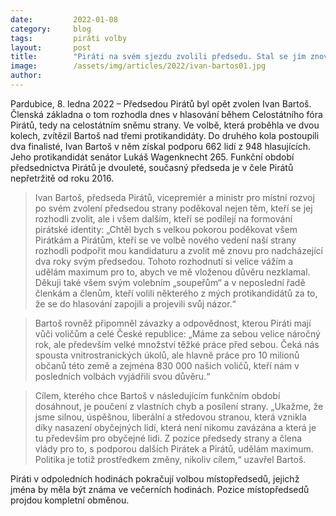 ```yaml
---
date:         2022-01-08
category:     blog
tags:         piráti volby
layout:       post
title:        "Piráti na svém sjezdu zvolili předsedu. Stal se jím znovu Ivan Bartoš"
image:        /assets/img/articles/2022/ivan-bartos01.jpg
author:       
---
```




Pardubice, 8. ledna 2022 – Předsedou Pirátů byl opět zvolen Ivan Bartoš. Členská základna o tom rozhodla dnes v hlasování během Celostátního fóra Pirátů, tedy na celostátním sněmu strany. Ve volbě, která proběhla ve dvou kolech, zvítězil Bartoš nad třemi protikandidáty. Do druhého kola postoupili dva finalisté, Ivan Bartoš v něm získal podporu 662 lidí z 948 hlasujících. Jeho protikandidát senátor Lukáš Wagenknecht 265. Funkční období předsednictva Pirátů je dvouleté, současný předseda je v čele Pirátů nepřetržitě od roku 2016. 

> Ivan Bartoš, předseda Pirátů, vicepremiér a ministr pro místní rozvoj po svém zvolení předsedou strany poděkoval nejen těm, kteří se jej rozhodli zvolit, ale i všem dalším, kteří se podílejí na formování pirátské identity: „Chtěl bych s velkou pokorou poděkovat všem Pirátkám a Pirátům, kteří se ve volbě nového vedení naší strany rozhodli podpořit mou kandidaturu a zvolit mě znovu pro nadcházející dva roky svým předsedou. Tohoto rozhodnutí si velice vážím a udělám maximum pro to, abych ve mě vloženou důvěru nezklamal. Děkuji také všem svým volebním „soupeřům“ a v neposlední řadě členkám a členům, kteří volili některého z mých protikandidátů za to, že se do hlasování zapojili a projevili svůj názor.“

> Bartoš rovněž připomněl závazky a odpovědnost, kterou Piráti mají vůči voličům a celé České republice: „Máme za sebou velice náročný rok, ale především velké množství těžké práce před sebou. Čeká nás spousta vnitrostranických úkolů, ale hlavně práce pro 10 milionů občanů této země a zejména 830 000 našich voličů, kteří nám v posledních volbách vyjádřili svou důvěru.“

> Cílem, kterého chce Bartoš v následujícím funkčním období dosáhnout, je poučení z vlastních chyb a posílení strany. „Ukažme, že jsme silnou, úspěšnou, liberální a středovou stranou, která vznikla díky nasazení obyčejných lidí, která není nikomu zavázána a která je tu především pro obyčejné lidi. Z pozice předsedy strany a člena vlády pro to, s podporou dalších Pirátek a Pirátů, udělám maximum. Politika je totiž prostředkem změny, nikoliv cílem,“ uzavřel Bartoš.

Piráti v odpoledních hodinách pokračují volbou místopředsedů, jejichž jména by měla být známa ve večerních hodinách. Pozice místopředsedů projdou kompletní obměnou.

 
